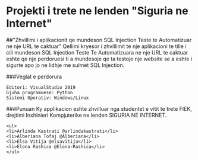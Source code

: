 # Projekti i trete ne lenden "Siguria ne Internet"
##"Zhvillimi i aplikacionit qe mundeson SQL Injection Teste te Automatizuar ne nje URL te caktuar"
Qellimi kryesor i zhvillimit te nje aplikacioni te tille i cili mundeson SQL Injection Teste Te Automatizuara ne nje URL te caktuar eshte qe nje perdoruesi ti a 
mundesoje qe ta testoje nje website se a eshte i  sigurte apo jo ne lidhje me sulmet SQL Injection.

###Veglat e perdorura
```
Editori: VisualStudio 2019
Gjuha programuese: Python
Sistemi Operativ: Windows/Linux
```
###Punuan
Ky applikacion eshte zhvilluar nga studentet e vitit te trete FIEK, drejtimi Inxhinieri Kompjuterike ne lenden SIGURIA NE INTERNET.
```
<ul>
<li>Arlinda Kastrati @arlindakastrati</li>
<li>Alberiana Tofaj @Alberiana</li>
<li>Elsa Vitija @elsavitija</li>
<li>Elona Rashica @Elona-Rashica</li>
</ul>
```
